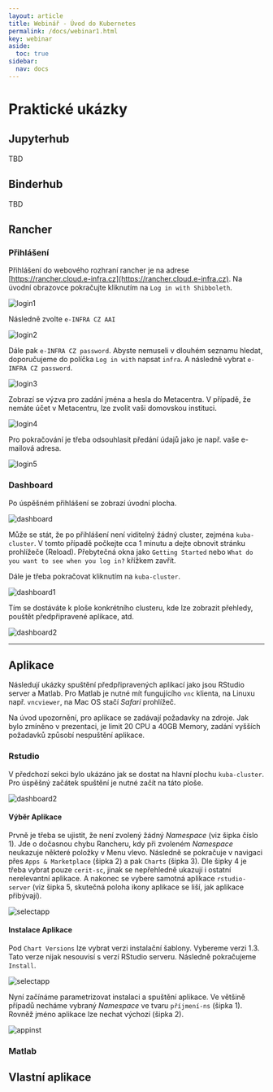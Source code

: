 ```yaml
---
layout: article
title: Webinář - Úvod do Kubernetes
permalink: /docs/webinar1.html
key: webinar
aside:
  toc: true
sidebar:
  nav: docs
---
```

# Praktické ukázky

## Jupyterhub

TBD

## Binderhub

TBD

## Rancher

### Přihlášení

Přihlášení do webového rozhraní rancher je na adrese [https://rancher.cloud.e-infra.cz](https://rancher.cloud.e-infra.cz). Na úvodní obrazovce pokračujte kliknutím na `Log in with Shibboleth`.

![login1](webinar1/login1.png)

Následně zvolte `e-INFRA CZ AAI`

![login2](webinar1/login2.png)

Dále pak `e-INFRA CZ password`. Abyste nemuseli v dlouhém seznamu hledat, doporučujeme do políčka `Log in with` napsat `infra`. A následně vybrat `e-INFRA CZ password`.

![login3](webinar1/login3.png)

Zobrazí se výzva pro zadání jména a hesla do Metacentra. V případě, že nemáte účet v Metacentru, lze zvolit vaši domovskou instituci.

![login4](webinar1/login4.png)

Pro pokračování je třeba odsouhlasit předání údajů jako je např. vaše e-mailová adresa.

![login5](webinar1/login5.png)

### Dashboard

Po úspěšném přihlášení se zobrazí úvodní plocha. 

![dashboard](cluster.png)

Může se stát, že po přihlášení není viditelný žádný cluster, zejména `kuba-cluster`. V tomto případě počkejte cca 1 minutu a dejte obnovit stránku prohlížeče (Reload). Přebytečná okna jako `Getting Started` nebo `What do you want to see when you log in?` křížkem zavřít. 

Dále je třeba pokračovat kliknutím na `kuba-cluster`.

![dashboard1](cluster2.jpg)

Tím se dostáváte k ploše konkrétního clusteru, kde lze zobrazit přehledy, pouštět předpřipravené aplikace, atd.

![dashboard2](kuba-cluster.png)

---

## Aplikace

Následují ukázky spuštění předpřipravených aplikací jako jsou RStudio server a Matlab. Pro Matlab je nutné mít fungujícího `vnc` klienta, na Linuxu např. `vncviewer`, na Mac OS stačí *Safari* prohlížeč.

Na úvod upozornění, pro aplikace se zadávají požadavky na zdroje. Jak bylo zmíněno v prezentaci, je limit 20 CPU a 40GB Memory, zadání vyšších požadavků způsobí nespuštění aplikace.

### Rstudio

V předchozí sekci bylo ukázáno jak se dostat na hlavní plochu `kuba-cluster`. Pro úspěšný začátek spuštění je nutné začít na táto ploše.

![dashboard2](kuba-cluster.png)

#### Výběr Aplikace

Prvně je třeba se ujistit, že není zvolený žádný *Namespace* (viz šipka číslo 1). Jde o dočasnou chybu Rancheru, kdy při zvoleném *Namespace* neukazuje některé položky v Menu vlevo. Následně se pokračuje v navigaci přes `Apps & Marketplace` (šipka 2) a pak `Charts` (šipka 3). Dle šipky 4 je třeba vybrat pouze `cerit-sc`, jinak se nepřehledně ukazují i ostatní nerelevantní aplikace. A nakonec se vybere samotná aplikace `rstudio-server` (viz šipka 5, skutečná poloha ikony aplikace se liší, jak aplikace přibývají). 

![selectapp](rstudio/selectapp.png)

#### Instalace Aplikace

Pod `Chart Versions` lze vybrat verzi instalační šablony. Vybereme verzi 1.3. Tato verze nijak nesouvisí s verzí RStudio serveru. Následně pokračujeme `Install`.

![selectapp](rstudio/selectversion.png)

Nyní začínáme parametrizovat instalaci a spuštění aplikace. Ve většině případů necháme vybraný *Namespace* ve tvaru `příjmení-ns` (šipka 1). Rovněž jméno aplikace lze nechat výchozí (šipka 2).

![appinst](rstudio/appinst.png)


### Matlab

## Vlastní aplikace

